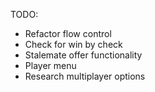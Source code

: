 TODO:

- Refactor flow control
- Check for win by check
- Stalemate offer functionality
- Player menu
- Research multiplayer options